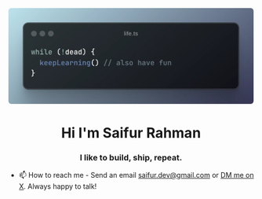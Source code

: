 <div align="center">
<img width="500" alt="code-snippets" loading="lazy" src="./assets/images/screenshot.webp" style="border-radius: 6px;">
</div>

<h1 align="center">Hi I'm Saifur Rahman</h1>
<h3 align="center">I like to build, ship, repeat.</h3>

- 📫 How to reach me - Send an email [saifur.dev@gmail.com](mailto:saifur.dev@gmail.com?subject=Hello) or [DM me on X](https://x.com/devSaifur). Always happy to talk!
